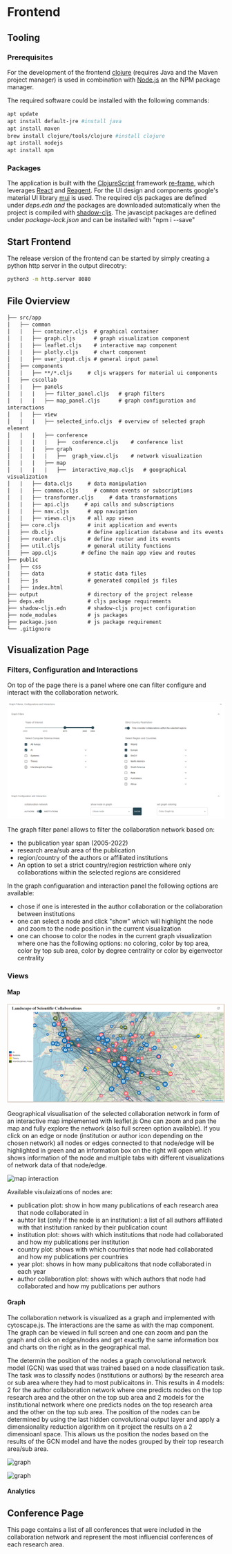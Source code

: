 # Frontend

## Tooling

### Prerequisites
For the development of the frontend [clojure](https://clojure.org/guides/getting_started) (requires Java and the Maven project manager) is used in combination with [Node.js](https://nodejs.org/en/) an the NPM package manager.

The required software could be installed with the following commands:

```bash
apt update
apt install default-jre #install java
apt install maven 
brew install clojure/tools/clojure #install clojure
apt install nodejs 
apt install npm 
```

### Packages

The application is built with the [ClojureScript](https://clojurescript.org/index) framework [re-frame](https://day8.github.io/re-frame/re-frame/), which leverages [React](https://reactjs.org/) and [Reagent](https://reagent-project.github.io/). For the UI design and components google's material UI library [mui](https://mui.com/) is used. The required cljs packages are defined under *deps.edn and* the packages are downloaded automatically when the project is compiled with [shadow-cljs](https://shadow-cljs.github.io/docs/UsersGuide.html). The javascipt packages are defined under *package-lock.json* and can be installed with "npm i --save" 

## Start Frontend

The release version of the frontend can be started by simply creating a python http server in the output direcotry:

```bash
python3 -m http.server 8080
```

## File Ovierview
```
├── src/app
│   ├── common
│   |   ├── container.cljs  # graphical container
│   |   ├── graph.cljs      # graph visualization component
│   |   ├── leaflet.cljs    # interactive map component
│   |   ├── plotly.cljs     # chart component
│   |   ├── user_input.cljs # general input panel 
│   ├── components
│   |   ├── **/*.cljs     # cljs wrappers for material ui components
│   ├── cscollab
│   |   ├── panels  
│   |   |   ├── filter_panel.cljs   # graph filters 
│   |   |   ├── map_panel.cljs      # graph configuration and interactions 
│   |   ├── view  
│   |   |   ├── selected_info.cljs  # overview of selected graph element 
│   |   |   ├── conference
│   |   |   |   ├──  conference.cljs    # conference list
│   |   |   ├── graph
│   |   |   |   ├──  graph_view.cljs    # network visualization
│   |   |   ├── map
│   |   |   |   ├──  interactive_map.cljs   # geographical visualization
│   |   ├── data.cljs     # data manipulation 
│   |   ├── common.cljs     # common events or subscriptions
│   |   ├── transformer.cljs     # data transformations
│   |   ├── api.cljs     # api calls and subscriptions
│   |   ├── nav.cljs      # app navigation
│   |   ├── views.cljs    # all app views
│   ├── core.cljs         # init application and events
│   ├── db.cljs           # define application database and its events
│   ├── router.cljs       # define router and its events
│   ├── util.cljs         # general utility functions
│   ├── app.cljs        # define the main app view and routes
├── public
│   ├── css
│   ├── data              # static data files
│   ├── js                # generated compiled js files
│   ├── index.html
├── output                # directory of the project release
├── deps.edn              # cljs package requirements
├── shadow-cljs.edn       # shadow-cljs project configuration 
├── node_modules          # js packages
├── package.json          # js package requirement
└── .gitignore
```

## Visualization Page 

### Filters, Configuration and Interactions

On top of the page there is a panel where one can filter configure and interact with the collaboration network.

![config](public/img/readme/config.PNG)

The graph filter panel allows to filter the collaboration network based on:
* the publication year span (2005-2022)
* research area/sub area of the publication
* region/country of the authors or affiliated institutions
* An option to set a strict country/region restriction where only collaborations within the selected regions are considered

In the graph configuaration and interaction panel the following options are available:

* chose if one is interested in the author collaboration or the collaboration between institutions
* one can select a node and click "show" which will highlight the node and zoom to the node position in the current visualization
* one can choose to color the nodes in the current graph visualization where one has the following options: no coloring, color by top area, color by top sub area, color by degree centrality or color by eigenvector centrality


### Views

#### Map

![map](public/img/readme/map.PNG)

Geographical visualisation of the selected collaboration network in form of an interactive map implemented with leaflet.js
One can zoom and pan the map and fully explore the network (also full screen option available). If you click on an edge or node (institution or author icon depending on the chosen network) all nodes or edges connected to that node/edge will be highlighted in green and an information box on the right will open which shows information of the node and multiple tabs with different visualizations of network data of that node/edge.

![map interaction](public/img/readme/map_interaction.map.PNG)

Available visulaizations of nodes are:

* publication plot: show in how many publications of each research area that node collaborated in
* auhtor list (only if the node is an institution): a list of all authors affiliated with that institution ranked by their publication count
* institution plot: shows with which institutions that node had collaborated and how my publications per institution
* country plot: shows with which countries that node had collaborated and how my publications per countries
* year plot: shows in how many publicaitons that node collaborated in each year
* author collaboration plot: shows with which authors that node had collaborated and how my publications per authors

#### Graph

The collaboration network is visualized as a graph and implemented with cytoscape.js. The interactions are the same as with the map component. The graph can be viewed in full screen and one can zoom and pan the graph and click on edges/nodes and get exactly the same information box and charts on the right as in the geographical mal. 
 
The determin the position of the nodes a graph convolutional network model (GCN) was used that was trained based on a node classification task. The task was to classify nodes (institutions or authors) by the research area or sub area where they had to most publicaitons in. This results in 4 models: 2 for the author collaboration network where one predicts nodes on the top research area and the other on the top sub area and 2 models for the institutional network where one predicts nodes on the top research area and the other on the top sub area. The position of the nodes can be determined by using the last hidden convolutional output layer and apply a dimensionality reduction algorithm on it project the results on a 2 dimensioanl space. This allows us the position the nodes based on the results of the GCN model and have the nodes grouped by their top research area/sub area.

![graph](public/img/readme/graph.map.PNG)

![graph](public/img/readme/graph_area.map.PNG)


#### Analytics



## Conference Page

This page contains a list of all conferences that were included in the collaboration network and represent the most influencial conferences of each research area.

